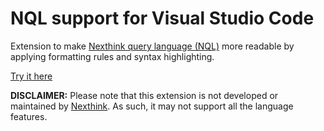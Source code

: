 # NQL support for Visual Studio Code

Extension to make [Nexthink query language (NQL)](https://docs.nexthink.com/platform/latest/nexthink-query-language-nql) more readable by applying formatting rules and syntax highlighting.

[Try it here](https://hendrikkao1.github.io/nql-web-formatter/)

**DISCLAIMER:** Please note that this extension is not developed or maintained by [Nexthink](https://www.nexthink.com). As such, it may not support all the language features.
